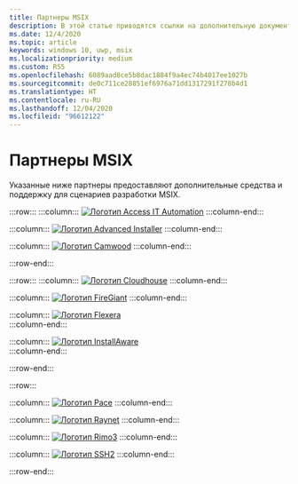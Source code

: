 ```yaml
---
title: Партнеры MSIX
description: В этой статье приводятся ссылки на дополнительную документацию по средствам и поддержке MSIX от наших доверенных партнеров.
ms.date: 12/4/2020
ms.topic: article
keywords: windows 10, uwp, msix
ms.localizationpriority: medium
ms.custom: RS5
ms.openlocfilehash: 6089aad8ce5b8dac1884f9a4ec74b4017ee1027b
ms.sourcegitcommit: de0c711ce28851ef6976a71dd1317291f278b4d1
ms.translationtype: HT
ms.contentlocale: ru-RU
ms.lasthandoff: 12/04/2020
ms.locfileid: "96612122"
---
```

# <a name="msix-partners"></a>Партнеры MSIX

Указанные ниже партнеры предоставляют дополнительные средства и поддержку для сценариев разработки MSIX.

:::row:::
:::column:::
[![Логотип Access IT Automation](images/AccessITAutomationLogoTransp.png)](http://info.accessitautomation.com/ty-evergreen-it-webinar-0)
:::column-end:::

:::column:::
[![Логотип Advanced Installer](images/AdvancedInstaller_Logo.png)](https://www.advancedinstaller.com/desktop-bridge)
:::column-end:::

:::column:::
[![Логотип Camwood](images/Camwood_Logo_2.png)](http://camwood.com/windows-10/)
:::column-end:::

:::row-end:::

:::row:::
:::column:::
[![Логотип Cloudhouse](images/CloudHouse_Logo.png)](https://cloudhouse.com/msixpr)
:::column-end:::

:::column:::
[![Логотип FireGiant](images/FireGiant_Logo.png)](https://www.firegiant.com/r/msix/)
:::column-end:::

:::column:::
[![Логотип Flexera](images/Flexera_Logo.png)](https://www.flexera.com/company/news/press-releases/Flexera-Launches-Support-for-Microsofts-MSIX.html)    
:::column-end:::

:::column:::
[![Логотип InstallAware](images/installAware_logo.png)](https://www.installaware.com/msix.htm)    
:::column-end:::


:::row-end:::

:::row:::


:::column:::
[![Логотип Pace](images/Pace_Logo.png)](https://pacesuite.com/convert-exe-to-msix/)
:::column-end:::

:::column:::
[![Логотип Raynet](images/RayPackStudio_Logo_offset.png)](https://raynet.de/en/msix/)
:::column-end:::

:::column:::
[![Логотип Rimo3](images/Rimo3_Logo.png)](https://rimo3.com/msix)
:::column-end:::

:::column:::
[![Логотип SSH2](images/SSH2_Logo.png)](https://ssh2.xyz/)
:::column-end:::

:::row-end:::


<!--
    :::column:::
     [![Apptimized logo](images/Apptimized_Logo.png)](https://www.apptimized.com/solutions/)  
    :::column-end:::
-->

<!--
    :::column:::
    [![Emco logo](images/EMCO_Software_Logo.png)](https://emcosoftware.com/msi-package-builder)
    :::column-end:::
-->
